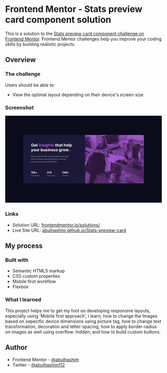 # Frontend Mentor - Stats preview card component solution

This is a solution to the [Stats preview card component challenge on Frontend Mentor](https://www.frontendmentor.io/challenges/stats-preview-card-component-8JqbgoU62). Frontend Mentor challenges help you improve your coding skills by building realistic projects.

 

## Overview

### The challenge

Users should be able to:

- View the optimal layout depending on their device's screen size

### Screenshot

![](images/screenshot.jpg)

### Links

- Solution URL: [frontendmentor.io/solutions/](https://www.frontendmentor.io/solutions/stats-preview-card-0UjB6rAb6X)
- Live Site URL: [abulhashim.github.io/Stats-preview-card](https://abulhashim.github.io/Stats-preview-card/)

## My process

### Built with

- Semantic HTML5 markup
- CSS custom properties
- Mobile first workflow
- Flexbox

### What I learned

This project helps me to get my foot on developing responsive layouts, especially using 'Mobile first approach', i learn; how to change the Images based on sepecific device dimensions using picture tag, how to change text transformation, decoration and letter-spacing, how to apply border-radius on images as well using overflow: hidden; and how to build custom buttons.

## Author

- Frontend Mentor - [@abulhashim](https://www.frontendmentor.io/profile/abulhashim)
- Twitter - [@abulhashim112](https://www.twitter.com/abulhashim112)
